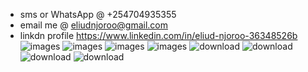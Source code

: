 - sms or WhatsApp @ +254704935355
- email me @ eliudnjoroo@gmail.com
- linkdn profile https://www.linkedin.com/in/eliud-njoroo-36348526b
![images](https://github.com/user-attachments/assets/4d88a9ed-62fd-466c-a600-1726c4cbb49f)
![images](https://github.com/user-attachments/assets/d2268815-1d5e-4e5d-8f1f-5535da8bc4e3)
![images](https://github.com/user-attachments/assets/6291f32f-5cad-4a5f-b4c4-1ae6cd75d370)
![images](https://github.com/user-attachments/assets/bb612908-9611-4881-b72e-f60af3d49661)
![download](https://github.com/user-attachments/assets/68a8d5d1-df30-4135-b53b-f647ed8012f8)
![download](https://github.com/user-attachments/assets/2eb682c2-560c-4993-8a4e-a4a065c1e8ff)
![download](https://github.com/user-attachments/assets/6800e053-84a6-40fa-a174-5bd88777b92c)
![download](https://github.com/user-attachments/assets/c6c4d2f1-be88-46a0-8437-feaa22f4953b)
